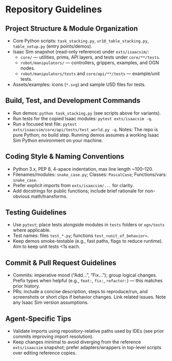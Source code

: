 # Repository Guidelines

## Project Structure & Module Organization
- Core Python scripts: `task_stacking.py`, `ur10_table_stacking.py`, `table_setup.py` (entry points/demos).
- Isaac Sim snapshot (read-only reference) under `exts/isaacsim/`:
  - `core/` — utilities, prims, API layers, and tests under `core/**/tests`.
  - `robot/manipulators/` — controllers, grippers, examples, and OGN nodes.
  - `robot/manipulators/tests` and `core/api/**/tests` — example/unit tests.
- Assets/examples: icons (`*.svg`) and sample USD files for tests.

## Build, Test, and Development Commands
- Run demos: `python task_stacking.py` (see scripts above for variants).
- Run tests for the copied Isaac modules: `pytest exts/isaacsim -q`.
- Run a focused test file: `pytest exts/isaacsim/core/api/tests/test_world.py -q`.
Notes: The repo is pure Python; no build step. Running demos assumes a working Isaac Sim Python environment on your machine.

## Coding Style & Naming Conventions
- Python 3.x, PEP 8, 4-space indentation, max line length ~100–120.
- Filenames/modules: `snake_case.py`; Classes: `PascalCase`; Functions/vars: `snake_case`.
- Prefer explicit imports from `exts/isaacsim/...` for clarity.
- Add docstrings for public functions; include brief rationale for non-obvious math/transforms.

## Testing Guidelines
- Use `pytest`; place tests alongside modules in `tests` folders or `ogn/tests` where applicable.
- Test names: files `test_*.py`; functions `test_<unit_of_behavior>`.
- Keep demos smoke-testable (e.g., fast paths, flags to reduce runtime). Aim to keep unit tests <1s each.

## Commit & Pull Request Guidelines
- Commits: imperative mood (“Add…”, “Fix…”); group logical changes. Prefix types when helpful (e.g., `feat:`, `fix:`, `refactor:`) — this matches prior history.
- PRs: include a concise description, steps to reproduce/run, and screenshots or short clips if behavior changes. Link related issues. Note any Isaac Sim version assumptions.

## Agent-Specific Tips
- Validate imports using repository-relative paths used by IDEs (see prior commits improving import resolution).
- Keep changes minimal to avoid diverging from the reference `exts/isaacsim` snapshot; prefer adapters/wrappers in top-level scripts over editing reference copies.

